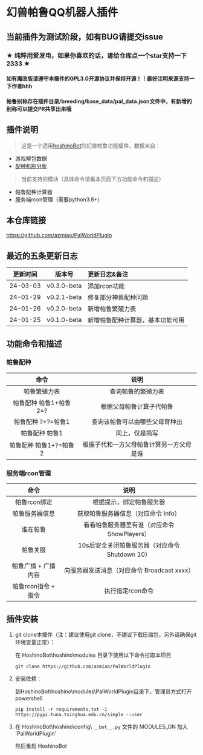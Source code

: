
# 幻兽帕鲁QQ机器人插件

## 当前插件为测试阶段，如有BUG请提交issue

### ★ 纯粹用爱发电，如果你喜欢的话，请给仓库点一个star支持一下2333 ★

#### 如有魔改版请遵守本插件的GPL3.0开源协议并保持开源！！最好注明来源支持一下作者hhh

#### 帕鲁别称存在插件目录/breeding/base_data/pal_data.json文件中，有新增的别称可以提交PR共享出来哦

## 插件说明

> 这是一个适用[hoshinoBot](https://github.com/Ice-Cirno/HoshinoBot)的幻兽帕鲁功能插件，数据来自：

 + 游戏解包数据
 + [配种机制分析](https://www.reddit.com/r/Palworld/comments/19d98ws/spreadsheet_all_breeding_combinations_datamined/?rdt=53595)

> 当前支持的模块（具体命令请看本页面下方功能命令和描述）

 + 帕鲁配种计算器
 + 服务端rcon管理（需要python3.8+）

## 本仓库链接

https://github.com/azmiao/PalWorldPlugin

## 最近的五条更新日志

|   更新时间   |     版本号     | 更新日志&备注          |
|:--------:|:-----------:|:-----------------|
| 24-03-03 | v0.3.0-beta | 添加rcon功能          |
| 24-01-29 | v0.2.1-beta | 修复部分神兽配种问题       |
| 24-01-26 | v0.2.0-beta | 新增帕鲁繁殖力表         |
| 24-01-25 | v0.1.0-beta | 新增帕鲁配种计算器，基本功能可用 |

## 功能命令和描述
### 帕鲁配种
|       命令       |          说明          |
|:--------------:|:--------------------:|
|     帕鲁繁殖力表     |      查询帕鲁的繁殖力表       |
| 帕鲁配种 帕鲁1+帕鲁2=? |     根据父母帕鲁计算子代帕鲁     |
|  帕鲁配种 ?+?=帕鲁1  |   查询该帕鲁可以由哪些父母育种出    |
|    帕鲁配种 帕鲁1    |       同上，仅是简写        |
| 帕鲁配种 帕鲁1+?=帕鲁2 | 根据子代和一方父母帕鲁计算另一方父母是谁 |

### 服务端rcon管理
|       命令       |          说明          |
|:--------------:|:--------------------:|
| 帕鲁rcon绑定 | 根据提示，绑定帕鲁服务器 |
| 帕鲁服务器信息 | 获取帕鲁服务器信息（对应命令 Info） |
| 谁在帕鲁 | 看看帕鲁服务器里有谁（对应命令 ShowPlayers） |
| 帕鲁关服 | 10s后安全关闭帕鲁服务器（对应命令 Shutdown 10） |
| 帕鲁广播 + 广播内容 | 向服务器发送消息（对应命令 Broadcast xxxx） |
| 帕鲁rcon指令 + 指令 | 执行指定rcon命令 |

## 插件安装

1. git clone本插件（注：建议使用git clone，不建议下载压缩包，另外请确保git环境变量正常）：

    在 HoshinoBot\hoshino\modules 目录下使用以下命令拉取本项目
    ```
    git clone https://github.com/azmiao/PalWorldPlugin
    ```

2. 安装依赖：

    到HoshinoBot\hoshino\modules\PalWorldPlugin目录下，管理员方式打开powershell
    ```
    pip install -r requirements.txt -i https://pypi.tuna.tsinghua.edu.cn/simple --user
    ```

3. 在 HoshinoBot\hoshino\config\ `__bot__.py` 文件的 MODULES_ON 加入 'PalWorldPlugin'

    然后重启 HoshinoBot